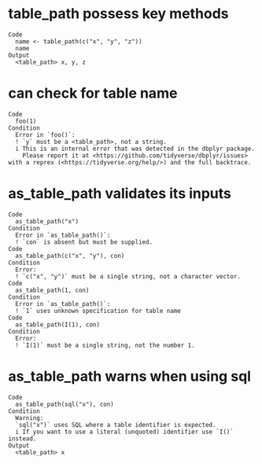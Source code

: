 # table_path possess key methods

    Code
      name <- table_path(c("x", "y", "z"))
      name
    Output
      <table_path> x, y, z

# can check for table name

    Code
      foo(1)
    Condition
      Error in `foo()`:
      ! `y` must be a <table_path>, not a string.
      i This is an internal error that was detected in the dbplyr package.
        Please report it at <https://github.com/tidyverse/dbplyr/issues> with a reprex (<https://tidyverse.org/help/>) and the full backtrace.

# as_table_path validates its inputs

    Code
      as_table_path("x")
    Condition
      Error in `as_table_path()`:
      ! `con` is absent but must be supplied.
    Code
      as_table_path(c("x", "y"), con)
    Condition
      Error:
      ! `c("x", "y")` must be a single string, not a character vector.
    Code
      as_table_path(1, con)
    Condition
      Error in `as_table_path()`:
      ! `1` uses unknown specification for table name
    Code
      as_table_path(I(1), con)
    Condition
      Error:
      ! `I(1)` must be a single string, not the number 1.

# as_table_path warns when using sql

    Code
      as_table_path(sql("x"), con)
    Condition
      Warning:
      `sql("x")` uses SQL where a table identifier is expected.
      i If you want to use a literal (unquoted) identifier use `I()` instead.
    Output
      <table_path> x

